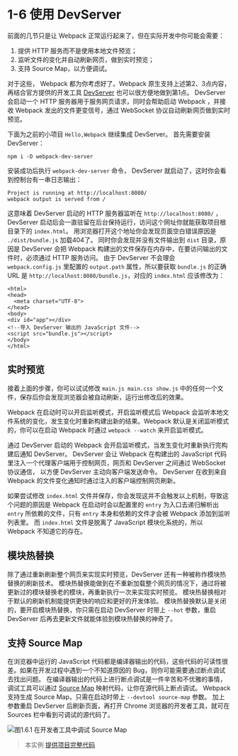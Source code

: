 <h1 id="1-6-使用-devserver">1-6 使用 DevServer</h1>
<p>前面的几节只是让 Webpack 正常运行起来了，但在实际开发中你可能会需要：</p>
<ol>
<li>提供 HTTP 服务而不是使用本地文件预览；</li>
<li>监听文件的变化并自动刷新网页，做到实时预览；</li>
<li>支持 Source Map，以方便调试。</li>
</ol>
<p>对于这些， Webpack 都为你考虑好了。Webpack 原生支持上述第2、3点内容，再结合官方提供的开发工具 <a href="https://webpack.js.org/configuration/dev-server/" target="_blank">DevServer</a> 也可以很方便地做到第1点。
DevServer 会启动一个 HTTP 服务器用于服务网页请求，同时会帮助启动 Webpack ，并接收 Webpack 发出的文件更变信号，通过 WebSocket 协议自动刷新网页做到实时预览。</p>
<p>下面为之前的小项目 <code>Hello,Webpack</code> 继续集成 DevServer。
首先需要安装 DevServer：</p>
<pre><code class="lang-bash">npm i -D webpack-dev-server
</code></pre>
<p>安装成功后执行 <code>webpack-dev-server</code> 命令， DevServer 就启动了，这时你会看到控制台有一串日志输出：</p>
<pre><code>Project is running at http://localhost:8080/
webpack output is served from /
</code></pre><p>这意味着 DevServer 启动的 HTTP 服务器监听在 <code>http://localhost:8080/</code> ，DevServer 启动后会一直驻留在后台保持运行，访问这个网址你就能获取项目根目录下的 <code>index.html</code>。
用浏览器打开这个地址你会发现页面空白错误原因是 <code>./dist/bundle.js</code> 加载404了。
同时你会发现并没有文件输出到 <code>dist</code> 目录，原因是 DevServer 会把 Webpack 构建出的文件保存在内存中，在要访问输出的文件时，必须通过 HTTP 服务访问。
由于 DevServer 不会理会 <code>webpack.config.js</code> 里配置的 <code>output.path</code> 属性，所以要获取 <code>bundle.js</code> 的正确 URL 是 <code>http://localhost:8080/bundle.js</code>，对应的 <code>index.html</code> 应该修改为：</p>
<pre><code class="lang-html"><span class="hljs-tag">&lt;<span class="hljs-name">html</span>&gt;</span>
<span class="hljs-tag">&lt;<span class="hljs-name">head</span>&gt;</span>
  <span class="hljs-tag">&lt;<span class="hljs-name">meta</span> <span class="hljs-attr">charset</span>=<span class="hljs-string">&quot;UTF-8&quot;</span>&gt;</span>
<span class="hljs-tag">&lt;/<span class="hljs-name">head</span>&gt;</span>
<span class="hljs-tag">&lt;<span class="hljs-name">body</span>&gt;</span>
<span class="hljs-tag">&lt;<span class="hljs-name">div</span> <span class="hljs-attr">id</span>=<span class="hljs-string">&quot;app&quot;</span>&gt;</span><span class="hljs-tag">&lt;/<span class="hljs-name">div</span>&gt;</span>
<span class="hljs-comment">&lt;!--导入 DevServer 输出的 JavaScript 文件--&gt;</span>
<span class="hljs-tag">&lt;<span class="hljs-name">script</span> <span class="hljs-attr">src</span>=<span class="hljs-string">&quot;bundle.js&quot;</span>&gt;</span><span class="undefined"></span><span class="hljs-tag">&lt;/<span class="hljs-name">script</span>&gt;</span>
<span class="hljs-tag">&lt;/<span class="hljs-name">body</span>&gt;</span>
<span class="hljs-tag">&lt;/<span class="hljs-name">html</span>&gt;</span>
</code></pre>
<h2 id="实时预览">实时预览</h2>
<p>接着上面的步骤，你可以试试修改 <code>main.js main.css show.js</code> 中的任何一个文件，保存后你会发现浏览器会被自动刷新，运行出修改后的效果。</p>
<p>Webpack 在启动时可以开启监听模式，开启监听模式后 Webpack 会监听本地文件系统的变化，发生变化时重新构建出新的结果。Webpack 默认是关闭监听模式的，你可以在启动 Webpack 时通过 <code>webpack --watch</code> 来开启监听模式。</p>
<p>通过 DevServer 启动的 Webpack 会开启监听模式，当发生变化时重新执行完构建后通知 DevServer。
DevServer 会让 Webpack 在构建出的 JavaScript 代码里注入一个代理客户端用于控制网页，网页和 DevServer 之间通过 WebSocket 协议通信，
以方便 DevServer 主动向客户端发送命令。
DevServer 在收到来自 Webpack 的文件变化通知时通过注入的客户端控制网页刷新。</p>
<p>如果尝试修改 <code>index.html</code> 文件并保存，你会发现这并不会触发以上机制，导致这个问题的原因是 Webpack 在启动时会以配置里的 <code>entry</code> 为入口去递归解析出 <code>entry</code> 所依赖的文件，只有 <code>entry</code> 本身和依赖的文件才会被 Webpack 添加到监听列表里。
而 <code>index.html</code> 文件是脱离了 JavaScript 模块化系统的，所以 Webpack 不知道它的存在。</p>
<h2 id="模块热替换">模块热替换</h2>
<p>除了通过重新刷新整个网页来实现实时预览，DevServer 还有一种被称作模块热替换的刷新技术。
模块热替换能做到在不重新加载整个网页的情况下，通过将被更新过的模块替换老的模块，再重新执行一次来实现实时预览。
模块热替换相对于默认的刷新机制能提供更快的响应和更好的开发体验。
模块热替换默认是关闭的，要开启模块热替换，你只需在启动 DevServer 时带上 <code>--hot</code> 参数，重启 DevServer 后再去更新文件就能体验到模块热替换的神奇了。</p>
<h2 id="支持-source-map">支持 Source Map</h2>
<p>在浏览器中运行的 JavaScript 代码都是编译器输出的代码，这些代码的可读性很差。如果在开发过程中遇到一个不知道原因的 Bug，则你可能需要通过断点调试去找出问题。
在编译器输出的代码上进行断点调试是一件辛苦和不优雅的事情，
调试工具可以通过 <a href="https://www.html5rocks.com/en/tutorials/developertools/sourcemaps/" target="_blank">Source Map</a> 映射代码，让你在源代码上断点调试。
Webpack 支持生成 Source Map，只需在启动时带上 <code>--devtool source-map</code> 参数。
加上参数重启 DevServer 后刷新页面，再打开 Chrome 浏览器的开发者工具，就可在 Sources 栏中看到可调试的源代码了。</p>
<p><img src="img/1-6source-map.png" alt="图1.6.1 在开发者工具中调试 Source Map"></p>
<blockquote>
<p>本实例 <a href="http://webpack.wuhaolin.cn/1-6使用DevServer.zip" target="_blank">提供项目完整代码</a></p>
</blockquote>

                                
                                